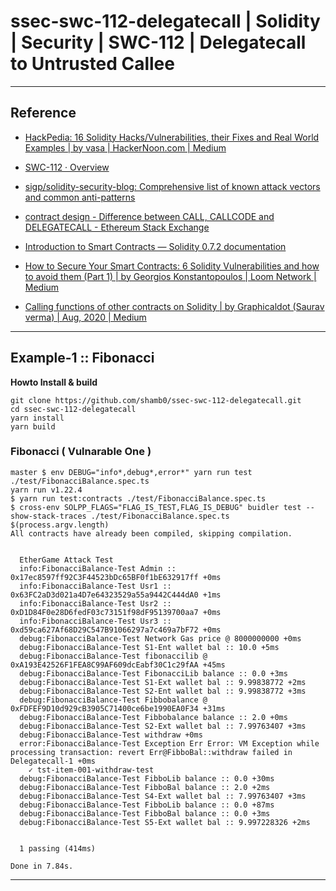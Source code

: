 # ssec-swc-112-delegatecall | Solidity | Security | SWC-112 | Delegatecall to Untrusted Callee

---

## Reference

* [HackPedia: 16 Solidity Hacks/Vulnerabilities, their Fixes and Real World Examples | by vasa | HackerNoon.com | Medium](https://medium.com/hackernoon/hackpedia-16-solidity-hacks-vulnerabilities-their-fixes-and-real-world-examples-f3210eba5148)

* [SWC-112 · Overview](https://swcregistry.io/docs/SWC-112)

* [sigp/solidity-security-blog: Comprehensive list of known attack vectors and common anti-patterns](https://github.com/sigp/solidity-security-blog#deployment)

* [contract design - Difference between CALL, CALLCODE and DELEGATECALL - Ethereum Stack Exchange](https://ethereum.stackexchange.com/questions/3667/difference-between-call-callcode-and-delegatecall)

* [Introduction to Smart Contracts — Solidity 0.7.2 documentation](https://solidity.readthedocs.io/en/latest/introduction-to-smart-contracts.html#delegatecall-callcode-and-libraries)

* [How to Secure Your Smart Contracts: 6 Solidity Vulnerabilities and how to avoid them (Part 1) | by Georgios Konstantopoulos | Loom Network | Medium](https://medium.com/loom-network/how-to-secure-your-smart-contracts-6-solidity-vulnerabilities-and-how-to-avoid-them-part-1-c33048d4d17d)

* [Calling functions of other contracts on Solidity | by Graphicaldot (Saurav verma) | Aug, 2020 | Medium](https://medium.com/@houzier.saurav/calling-functions-of-other-contracts-on-solidity-9c80eed05e0f)

---

## Example-1 :: Fibonacci

**Howto Install & build**

```shell
git clone https://github.com/shamb0/ssec-swc-112-delegatecall.git
cd ssec-swc-112-delegatecall
yarn install
yarn build
```

### Fibonacci ( Vulnarable One )

```shell
master $ env DEBUG="info*,debug*,error*" yarn run test ./test/FibonacciBalance.spec.ts
yarn run v1.22.4
$ yarn run test:contracts ./test/FibonacciBalance.spec.ts
$ cross-env SOLPP_FLAGS="FLAG_IS_TEST,FLAG_IS_DEBUG" buidler test --show-stack-traces ./test/FibonacciBalance.spec.ts
$(process.argv.length)
All contracts have already been compiled, skipping compilation.


  EtherGame Attack Test
  info:FibonacciBalance-Test Admin :: 0x17ec8597ff92C3F44523bDc65BF0f1bE632917ff +0ms
  info:FibonacciBalance-Test Usr1 :: 0x63FC2aD3d021a4D7e64323529a55a9442C444dA0 +1ms
  info:FibonacciBalance-Test Usr2 :: 0xD1D84F0e28D6fedF03c73151f98dF95139700aa7 +0ms
  info:FibonacciBalance-Test Usr3 :: 0xd59ca627Af68D29C547B91066297a7c469a7bF72 +0ms
  debug:FibonacciBalance-Test Network Gas price @ 8000000000 +0ms
  debug:FibonacciBalance-Test S1-Ent wallet bal :: 10.0 +5ms
  debug:FibonacciBalance-Test fibonaccilib @ 0xA193E42526F1FEA8C99AF609dcEabf30C1c29fAA +45ms
  debug:FibonacciBalance-Test FibonacciLib balance :: 0.0 +3ms
  debug:FibonacciBalance-Test S1-Ext wallet bal :: 9.99838772 +2ms
  debug:FibonacciBalance-Test S2-Ent wallet bal :: 9.99838772 +3ms
  debug:FibonacciBalance-Test Fibbobalance @ 0xFDFEF9D10d929cB3905C71400ce6be1990EA0F34 +31ms
  debug:FibonacciBalance-Test Fibbobalance balance :: 2.0 +0ms
  debug:FibonacciBalance-Test S2-Ext wallet bal :: 7.99763407 +3ms
  debug:FibonacciBalance-Test withdraw +0ms
  error:FibonacciBalance-Test Exception Err Error: VM Exception while processing transaction: revert Err@FibboBal::withdraw failed in Delegatecall-1 +0ms
    ✓ tst-item-001-withdraw-test
  debug:FibonacciBalance-Test FibboLib balance :: 0.0 +30ms
  debug:FibonacciBalance-Test FibboBal balance :: 2.0 +2ms
  debug:FibonacciBalance-Test S4-Ext wallet bal :: 7.99763407 +3ms
  debug:FibonacciBalance-Test FibboLib balance :: 0.0 +87ms
  debug:FibonacciBalance-Test FibboBal balance :: 0.0 +3ms
  debug:FibonacciBalance-Test S5-Ext wallet bal :: 9.997228326 +2ms


  1 passing (414ms)

Done in 7.84s.
```


---
